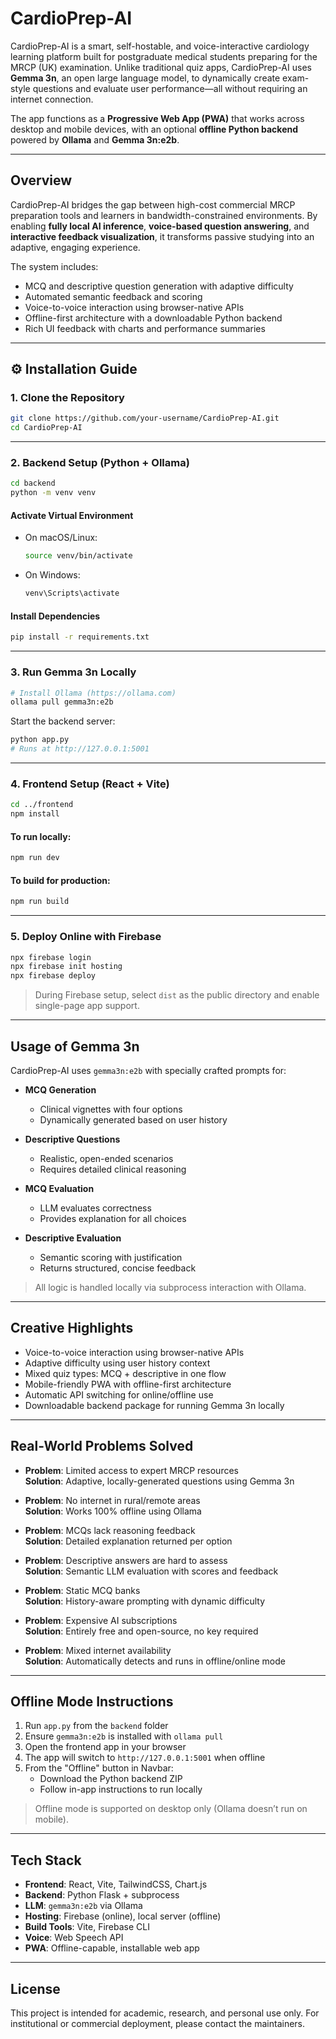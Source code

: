 # CardioPrep-AI

CardioPrep-AI is a smart, self-hostable, and voice-interactive cardiology learning platform built for postgraduate medical students preparing for the MRCP (UK) examination. Unlike traditional quiz apps, CardioPrep-AI uses **Gemma 3n**, an open large language model, to dynamically create exam-style questions and evaluate user performance—all without requiring an internet connection.

The app functions as a **Progressive Web App (PWA)** that works across desktop and mobile devices, with an optional **offline Python backend** powered by **Ollama** and **Gemma 3n:e2b**.

---

## Overview

CardioPrep-AI bridges the gap between high-cost commercial MRCP preparation tools and learners in bandwidth-constrained environments. By enabling **fully local AI inference**, **voice-based question answering**, and **interactive feedback visualization**, it transforms passive studying into an adaptive, engaging experience.

The system includes:
- MCQ and descriptive question generation with adaptive difficulty
- Automated semantic feedback and scoring
- Voice-to-voice interaction using browser-native APIs
- Offline-first architecture with a downloadable Python backend
- Rich UI feedback with charts and performance summaries

---

## ⚙️ Installation Guide

### 1. Clone the Repository

```bash
git clone https://github.com/your-username/CardioPrep-AI.git
cd CardioPrep-AI
```

---

### 2. Backend Setup (Python + Ollama)

```bash
cd backend
python -m venv venv
```

#### Activate Virtual Environment

- On macOS/Linux:

  ```bash
  source venv/bin/activate
  ```

- On Windows:

  ```bash
  venv\Scripts\activate
  ```

#### Install Dependencies

```bash
pip install -r requirements.txt
```

---

### 3. Run Gemma 3n Locally

```bash
# Install Ollama (https://ollama.com)
ollama pull gemma3n:e2b
```

Start the backend server:

```bash
python app.py
# Runs at http://127.0.0.1:5001
```

---

### 4. Frontend Setup (React + Vite)

```bash
cd ../frontend
npm install
```

#### To run locally:

```bash
npm run dev
```

#### To build for production:

```bash
npm run build
```

---

### 5. Deploy Online with Firebase

```bash
npx firebase login
npx firebase init hosting
npx firebase deploy
```

> During Firebase setup, select `dist` as the public directory and enable single-page app support.

---

## Usage of Gemma 3n

CardioPrep-AI uses `gemma3n:e2b` with specially crafted prompts for:

- **MCQ Generation**  
  - Clinical vignettes with four options  
  - Dynamically generated based on user history  

- **Descriptive Questions**  
  - Realistic, open-ended scenarios  
  - Requires detailed clinical reasoning  

- **MCQ Evaluation**  
  - LLM evaluates correctness  
  - Provides explanation for all choices  

- **Descriptive Evaluation**  
  - Semantic scoring with justification  
  - Returns structured, concise feedback  

> All logic is handled locally via subprocess interaction with Ollama.

---

## Creative Highlights

- Voice-to-voice interaction using browser-native APIs  
- Adaptive difficulty using user history context  
- Mixed quiz types: MCQ + descriptive in one flow  
- Mobile-friendly PWA with offline-first architecture  
- Automatic API switching for online/offline use  
- Downloadable backend package for running Gemma 3n locally  

---

## Real-World Problems Solved

- **Problem**: Limited access to expert MRCP resources  
  **Solution**: Adaptive, locally-generated questions using Gemma 3n

- **Problem**: No internet in rural/remote areas  
  **Solution**: Works 100% offline using Ollama

- **Problem**: MCQs lack reasoning feedback  
  **Solution**: Detailed explanation returned per option

- **Problem**: Descriptive answers are hard to assess  
  **Solution**: Semantic LLM evaluation with scores and feedback

- **Problem**: Static MCQ banks  
  **Solution**: History-aware prompting with dynamic difficulty

- **Problem**: Expensive AI subscriptions  
  **Solution**: Entirely free and open-source, no key required

- **Problem**: Mixed internet availability  
  **Solution**: Automatically detects and runs in offline/online mode

---

## Offline Mode Instructions

1. Run `app.py` from the `backend` folder  
2. Ensure `gemma3n:e2b` is installed with `ollama pull`  
3. Open the frontend app in your browser  
4. The app will switch to `http://127.0.0.1:5001` when offline  
5. From the "Offline" button in Navbar:
    - Download the Python backend ZIP  
    - Follow in-app instructions to run locally  

> Offline mode is supported on desktop only (Ollama doesn’t run on mobile).

---

## Tech Stack

- **Frontend**: React, Vite, TailwindCSS, Chart.js  
- **Backend**: Python Flask + subprocess  
- **LLM**: `gemma3n:e2b` via Ollama  
- **Hosting**: Firebase (online), local server (offline)  
- **Build Tools**: Vite, Firebase CLI  
- **Voice**: Web Speech API  
- **PWA**: Offline-capable, installable web app  

---

## License

This project is intended for academic, research, and personal use only. For institutional or commercial deployment, please contact the maintainers.
